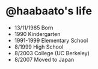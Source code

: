 @haabaato's life
===============

- 13/11/1985 Born
- 1990 Kindergarten
- 1991-1999 Elementary School
- 8/1999 High School
- 8/2003 College (UC Berkeley)
- 8/2007 Moved to Japan
